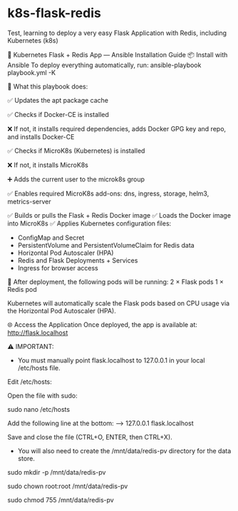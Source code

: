 # k8s-flask-redis
Test, learning to deploy a very easy Flask Application with Redis, including Kubernetes (k8s)

🐳 Kubernetes Flask + Redis App — Ansible Installation Guide
📦 Install with Ansible
To deploy everything automatically, run:
ansible-playbook playbook.yml -K

🔧 What this playbook does:

✅ Updates the apt package cache

✅ Checks if Docker-CE is installed

❌ If not, it installs required dependencies, adds Docker GPG key and repo, and installs Docker-CE

✅ Checks if MicroK8s (Kubernetes) is installed

❌ If not, it installs MicroK8s

➕ Adds the current user to the microk8s group

✅ Enables required MicroK8s add-ons:
dns, ingress, storage, helm3, metrics-server

✅ Builds or pulls the Flask + Redis Docker image
✅ Loads the Docker image into MicroK8s
✅ Applies Kubernetes configuration files:

- ConfigMap and Secret
- PersistentVolume and PersistentVolumeClaim for Redis data
- Horizontal Pod Autoscaler (HPA)
- Redis and Flask Deployments + Services
- Ingress for browser access

🚀 After deployment, the following pods will be running:
2 × Flask pods
1 × Redis pod

Kubernetes will automatically scale the Flask pods based on CPU usage via the Horizontal Pod Autoscaler (HPA).

🌐 Access the Application
Once deployed, the app is available at:
http://flask.localhost

⚠️ IMPORTANT:

- You must manually point flask.localhost to 127.0.0.1 in your local /etc/hosts file.
  
Edit /etc/hosts:

Open the file with sudo:

sudo nano /etc/hosts

Add the following line at the bottom:
--> 127.0.0.1 flask.localhost

Save and close the file (CTRL+O, ENTER, then CTRL+X).

- You will also need to create the /mnt/data/redis-pv directory for the data store.
  
sudo mkdir -p /mnt/data/redis-pv

sudo chown root:root /mnt/data/redis-pv

sudo chmod 755 /mnt/data/redis-pv

